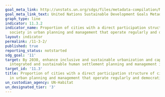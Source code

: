 ```yaml
---
goal_meta_link: http://unstats.un.org/sdgs/files/metadata-compilation/Metadata-Goal-11.pdf
goal_meta_link_text: United Nations Sustainable Development Goals Metadata (pdf 2066kB)
graph_type: line
indicator: 11.3.2
indicator_name: Proportion of cities with a direct participation structure of civil
  society in urban planning and management that operate regularly and democratically
layout: indicator
permalink: /11-3-2/
published: true
reporting_status: notstarted
sdg_goal: '11'
target: By 2030, enhance inclusive and sustainable urbanization and capacity for participatory,
  integrated and sustainable human settlement planning and management in all countries
target_id: '11.3'
title: Proportion of cities with a direct participation structure of civil society
  in urban planning and management that operate regularly and democratically
un_custodian_agency: UN-Habitat
un_designated_tier: '3'
---
```

